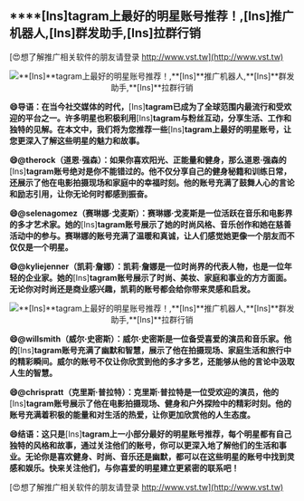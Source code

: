 ## ****[Ins]**tagram上最好的明星账号推荐！,**[Ins]**推广机器人,**[Ins]**群发助手,**[Ins]**拉群行销**

[😍想了解推广相关软件的朋友请登录 http://www.vst.tw](http://www.vst.tw)

 <center><img src="https://vst.tw/MP4/tuiguang/png/3.png" alt="**[Ins]**tagram上最好的明星账号推荐！,**[Ins]**推广机器人,**[Ins]**群发助手,**[Ins]**拉群行销"></center>

**😄导语：在当今社交媒体的时代，**[Ins]**tagram已成为了全球范围内最流行和受欢迎的平台之一。许多明星也积极利用**[Ins]**tagram与粉丝互动，分享生活、工作和独特的见解。在本文中，我们将为您推荐一些**[Ins]**tagram上最好的明星账号，让您更深入了解这些明星的魅力和故事。**

**😄@therock（道恩·强森）：如果你喜欢阳光、正能量和健身，那么道恩·强森的**[Ins]**tagram账号绝对是你不能错过的。他不仅分享自己的健身秘籍和训练日常，还展示了他在电影拍摄现场和家庭中的幸福时刻。他的账号充满了鼓舞人心的言论和励志引用，让你无论何时都感到振奋。**

**😄@selenagomez（赛琳娜·戈麦斯）：赛琳娜·戈麦斯是一位活跃在音乐和电影界的多才艺术家。她的**[Ins]**tagram账号展示了她的时尚风格、音乐创作和她在慈善活动中的参与。赛琳娜的账号充满了温暖和真诚，让人们感觉她更像一个朋友而不仅仅是一个明星。**

**😄@kyliejenner（凯莉·詹娜）：凯莉·詹娜是一位时尚界的代表人物，也是一位年轻的企业家。她的**[Ins]**tagram账号展示了时尚、美妆、家庭和事业的方方面面。无论你对时尚还是商业感兴趣，凯莉的账号都会给你带来灵感和启发。**

 <center><img src="https://vst.tw/MP4/tuiguang/png/8.png" alt="**[Ins]**tagram上最好的明星账号推荐！,**[Ins]**推广机器人,**[Ins]**群发助手,**[Ins]**拉群行销"></center>

**😄@willsmith（威尔·史密斯）：威尔·史密斯是一位备受喜爱的演员和音乐家。他的**[Ins]**tagram账号充满了幽默和智慧，展示了他在拍摄现场、家庭生活和旅行中的精彩瞬间。威尔的账号不仅让你欣赏到他的多才多艺，还能够从他的言论中汲取人生的智慧。**

**😄@chrispratt（克里斯·普拉特）：克里斯·普拉特是一位受欢迎的演员，他的**[Ins]**tagram账号展示了他在电影拍摄现场、健身和户外探险中的精彩时刻。他的账号充满着积极的能量和对生活的热爱，让你更加欣赏他的人生态度。**

**😄结语：这只是**[Ins]**tagram上一小部分最好的明星账号推荐，每个明星都有自己独特的风格和故事，通过关注他们的账号，你可以更深入地了解他们的生活和事业。无论你是喜欢健身、时尚、音乐还是幽默，都可以在这些明星的账号中找到灵感和娱乐。快来关注他们，与你喜爱的明星建立更紧密的联系吧！**

[😍想了解推广相关软件的朋友请登录 http://www.vst.tw](http://www.vst.tw)



